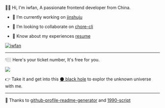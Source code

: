 🙋🏻‍ Hi, I'm iwfan, A passionate frontend developer from China.

- 🔭 I’m currently working on [jinshuju](https://github.com/jinshuju)

- 👯 I’m looking to collaborate on [chore-cli](https://github.com/iwfan/chore-cli)

- 📄 Know about my experiences [resume](https://github.com/iwfan/react-resume)

<a href="https://github.com/ryo-ma/github-profile-trophy"><img src="https://github-profile-trophy.vercel.app/?username=iwfan&margin-w=15" alt="iwfan" /></a>

---

👇🏼 Here's your ticket number, It's free for you.

<img src="https://profile-counter.glitch.me/iwfan/count.svg" />

👉 Take it and get into this [⚫️ black hole](https://iwfan.site/) to explor the unknown universe with me.

---
🙏 Thanks to [github-profile-readme-generator](https://github.com/rahuldkjain/github-profile-readme-generator) and [1990-script](https://github.com/antfu/1990-script)
